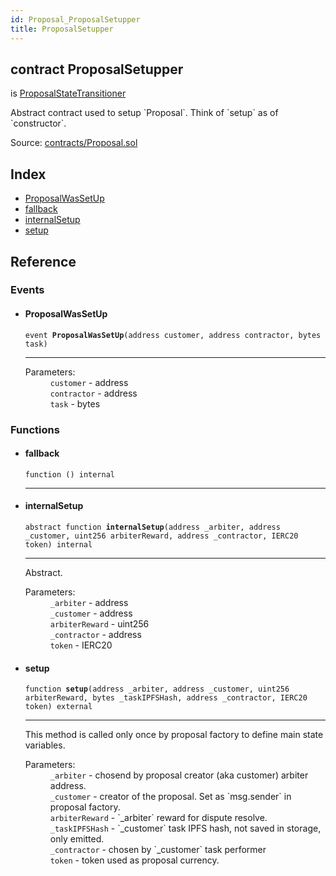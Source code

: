 ```yaml
---
id: Proposal_ProposalSetupper
title: ProposalSetupper
---
```


<div class="contract-doc"><div class="contract"><h2 class="contract-header"><span class="contract-kind">contract</span> ProposalSetupper</h2><p class="base-contracts"><span>is</span> <a href="">ProposalStateTransitioner</a></p><p class="description">Abstract contract used to setup `Proposal`. Think of `setup` as of `constructor`.</p><div class="source">Source: <a href="https://github.com/mixbytes/renderhash/blob/v0.0.1/contracts/Proposal.sol" target="_blank">contracts/Proposal.sol</a></div></div><div class="index"><h2>Index</h2><ul><li><a href="Proposal_ProposalSetupper.html#ProposalWasSetUp">ProposalWasSetUp</a></li><li><a href="Proposal_ProposalSetupper.html#">fallback</a></li><li><a href="Proposal_ProposalSetupper.html#internalSetup">internalSetup</a></li><li><a href="Proposal_ProposalSetupper.html#setup">setup</a></li></ul></div><div class="reference"><h2>Reference</h2><div class="events"><h3>Events</h3><ul><li><div class="item event"><span id="ProposalWasSetUp" class="anchor-marker"></span><h4 class="name">ProposalWasSetUp</h4><div class="body"><code class="signature">event <strong>ProposalWasSetUp</strong><span>(address customer, address contractor, bytes task) </span></code><hr/><dl><dt><span class="label-parameters">Parameters:</span></dt><dd><div><code>customer</code> - address</div><div><code>contractor</code> - address</div><div><code>task</code> - bytes</div></dd></dl></div></div></li></ul></div><div class="functions"><h3>Functions</h3><ul><li><div class="item function"><span id="fallback" class="anchor-marker"></span><h4 class="name">fallback</h4><div class="body"><code class="signature">function <strong></strong><span>() </span><span>internal </span></code><hr/></div></div></li><li><div class="item function"><span id="internalSetup" class="anchor-marker"></span><h4 class="name">internalSetup</h4><div class="body"><code class="signature"><span>abstract </span>function <strong>internalSetup</strong><span>(address _arbiter, address _customer, uint256 arbiterReward, address _contractor, IERC20 token) </span><span>internal </span></code><hr/><div class="description"><p>Abstract.</p></div><dl><dt><span class="label-parameters">Parameters:</span></dt><dd><div><code>_arbiter</code> - address</div><div><code>_customer</code> - address</div><div><code>arbiterReward</code> - uint256</div><div><code>_contractor</code> - address</div><div><code>token</code> - IERC20</div></dd></dl></div></div></li><li><div class="item function"><span id="setup" class="anchor-marker"></span><h4 class="name">setup</h4><div class="body"><code class="signature">function <strong>setup</strong><span>(address _arbiter, address _customer, uint256 arbiterReward, bytes _taskIPFSHash, address _contractor, IERC20 token) </span><span>external </span></code><hr/><div class="description"><p>This method is called only once by proposal factory to define main state variables.</p></div><dl><dt><span class="label-parameters">Parameters:</span></dt><dd><div><code>_arbiter</code> - chosend by proposal creator (aka customer) arbiter address.</div><div><code>_customer</code> - creator of the proposal. Set as `msg.sender` in proposal factory.</div><div><code>arbiterReward</code> - `_arbiter` reward for dispute resolve.</div><div><code>_taskIPFSHash</code> - `_customer` task IPFS hash, not saved in storage, only emitted.</div><div><code>_contractor</code> - chosen by `_customer` task performer</div><div><code>token</code> - token used as proposal currency.</div></dd></dl></div></div></li></ul></div></div></div>

